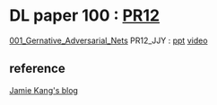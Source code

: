 # DL paper 100 : [PR12](https://www.youtube.com/playlist?list=PLlMkM4tgfjnJhhd4wn5aj8fVTYJwIpWkS&app=desktop)



[001_Gernative_Adversarial_Nets](./001_Generative_Adversarial_Nets/GAN/1406.2661v1.pdf)  PR12_JJY : [ppt](./001_Generative_Adversarial_Nets/GAN_PR12_JYOO/GAN_PR12_JYOO.pdf) [video](https://www.youtube.com/watch?v=L3hz57whyNw&index=2&list=PLlMkM4tgfjnJhhd4wn5aj8fVTYJwIpWkS)

  







## reference

[Jamie Kang's blog](https://jamiekang.github.io/archives/)

